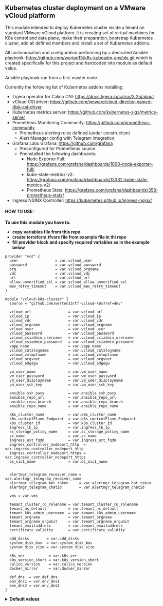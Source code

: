 ## Kubernetes cluster deployment on a VMware vCloud platform

This module intended to deploy Kubernetes cluster inside a tenant on standard VMware vCloud platform.
It is creating set of virtual machines for K8s control and data plane, make their preparation, bootstrap Kubernetes cluster, add all defined members and install a set of Kubernetes addons.

All customusation and configuration performing by a dedicated Ansible playbook: https://github.com/werton13/k8s-kubeadm-ansible.git which is created specifically for this project and hardcoded into module as default value.

Ansible playbook run from a first master node.

Currently the following list of Kubernetes addons installing:


  - Tigera operator for Calico CNI: https://docs.tigera.io/calico/3.25/about
  - vCloud CSI driver: https://github.com/vmware/cloud-director-named-disk-csi-driver
  - Kubernetes metrics server: https://github.com/kubernetes-sigs/metrics-server
  - Prometheus Monitoring Community: https://github.com/prometheus-community
    * Prometheus alerting rules defined (under construction)
    * Alert Manager config with Telegram integration
  - Grafana Labs Grafana: https://github.com/grafana
    * Preconfigured for Prometheus source
    * Preinstalled the following dashboards:
      + Node Exporter Full: https://grafana.com/grafana/dashboards/1860-node-exporter-full/
      + kube-state-metrics-v2: https://grafana.com/grafana/dashboards/13332-kube-state-metrics-v2/
      + Prometheus Stats: https://grafana.com/grafana/dashboards/358-prometheus-stats/
  - Ingress NGINX Controller:  https://kubernetes.github.io/ingress-nginx/


#### HOW TO USE:

<b>To use this module you have to:
  - copy variables file from this repo
  - create terraform.tfvars file from example file in thi repo
  - fill provider block and specify required variables as in the example below</b>


```hcl
provider "vcd" {
  user                 = var.vcloud_user
  password             = var.vcloud_password
  org                  = var.vcloud_orgname
  vdc                  = var.vcloud_vdc
  url                  = var.vcloud_url
  allow_unverified_ssl = var.vcloud_allow_unverified_ssl
  max_retry_timeout    = var.vcloud_max_retry_timeout
}

module "vcloud-k8s-cluster" {
  source = "github.com/werton13/tf-vcloud-k8s?ref=dev"

  vcloud_url                 = var.vcloud_url
  vcloud_ip                  = var.vcloud_ip
  vcloud_vdc                 = var.vcloud_vdc
  vcloud_orgname             = var.vcloud_orgname
  vcloud_user                = var.vcloud_user
  vcloud_password            = var.vcloud_password
  vcloud_csiadmin_username   = var.vcloud_csiadmin_username
  vcloud_csiadmin_password   = var.vcloud_csiadmin_password
  vapp_name                  = var.vapp_name
  vcloud_catalogname         = var.vcloud_catalogname
  vcloud_vmtmplname          = var.vcloud_vmtmplname
  vcloud_orgvnet             = var.vcloud_orgvnet
  vcloud_edgegw              = var.vcloud_edgegw

  vm_user_name               = var.vm_user_name
  vm_user_password           = var.vm_user_password
  vm_user_displayname        = var.vm_user_displayname
  vm_user_ssh_key            = var.vm_user_ssh_key

  ansible_ssh_pass           = var.ansible_ssh_pass
  ansible_repo_url           = var.ansible_repo_url
  ansible_repo_branch        = var.ansible_repo_branch
  ansible_repo_name          = var.ansible_repo_name

  k8s_cluster_name           = var.k8s_cluster_name
  k8s_controlPlane_Endpoint  = var.k8s_controlPlane_Endpoint
  k8s_cluster_id             = var.k8s_cluster_id
  ingress_lb_ip              = var.ingress_lb_ip
  sc_storage_policy_name     = var.sc_storage_policy_name
  sc_name                    = var.sc_name
  ingress_ext_fqdn           = var.ingress_ext_fqdn
  ingress_controller_nodeport_http  = var.ingress_controller_nodeport_http
  ingress_controller_nodeport_https = var.ingress_controller_nodeport_https
  os_nic1_name               = var.os_nic1_name


  alertmgr_telegram_receiver_name = var.alertmgr_telegram_receiver_name
  alertmgr_telegram_bot_token     = var.alertmgr_telegram_bot_token
  alertmgr_telegram_chatid        = var.alertmgr_telegram_chatid

  vms = var.vms

  tenant_cluster_ro_rolename = var.tenant_cluster_ro_rolename
  tenant_ns_default          = var.tenant_ns_default
  tenant_k8s_admin_username  = var.tenant_k8s_admin_username
  tenant_orgname             = var.tenant_orgname
  tenant_orgname_orgunit     = var.tenant_orgname_orgunit
  tenant_emailaddress        = var.tenant_emailaddress
  certificate_validity       = var.certificate_validity
  
  add_disks        = var.add_disks
  system_disk_bus  = var.system_disk_bus
  system_disk_size = var.system_disk_size
  
  k8s_ver           = var.k8s_ver  
  k8s_version_short = var.k8s_version_short
  calico_version    = var.calico_version
  docker_mirror     = var.docker_mirror

  def_dns  = var.def_dns
  env_dns1 = var.env_dns1
  env_dns2 = var.env_dns2
}

```
<details>
  <summary><b>Default values</b></summary>

```
lbvm_count = "0"  
vcloud_allow_unverified_ssl = "true"
vcloud_max_retry_timeout    = "240"
vms = {
    masters = {
      pref = "k8s-m"
      vm_cpu_count = "2"
      vm_ram_size  = "4096"
      vm_disk_size = "40"
      vm_count = "1"
      ip_pool =  ["192.168.100.110",
                  "192.168.100.111"]
    },
    workers = {
      pref = "k8s-w"
      vm_cpu_count = "4"
      vm_ram_size  = "8192"
      vm_disk_size = "40"
      vm_count = "3"
      ip_pool =  ["192.168.100.114",
                  "192.168.100.115",
                  "192.168.100.116"]

    }
}
ansible_repo_url  = "https://github.com/werton13/k8s-kubeadm-ansible.git"
ansible_repo_name = "k8s-kubeadm-ansible"
ansible_playbook  = "main.yaml"
os_admin_username = "kuberadm"

k8s_ver           = "1.22.17-00"
k8s_version_short = "1.22.0"
calico_version    = "v3.25.0"

k8s_service_subnet = "10.96.0.0/12"
k8s_pod_subnet     = "10.244.0.0/22"
calico_network_cidr_blocksize = "26"
```

  
</details>